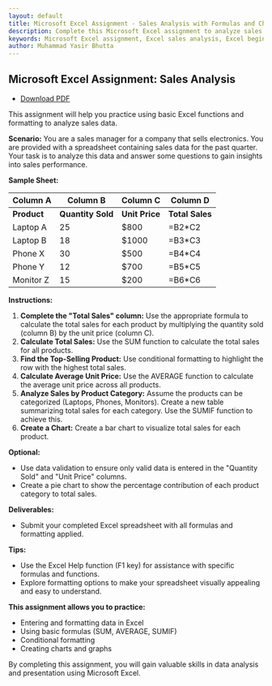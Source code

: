 ```yaml
---
layout: default
title: Microsoft Excel Assignment - Sales Analysis with Formulas and Charts  
description: Complete this Microsoft Excel assignment to analyze sales data. Learn to use formulas like SUM, AVERAGE, and SUMIF, apply conditional formatting, and create charts for data visualization. Perfect for beginners to enhance their Excel skills in data analysis and presentation.  
keywords: Microsoft Excel assignment, Excel sales analysis, Excel beginner assignment, Excel SUM function, Excel AVERAGE function, Excel SUMIF function, Excel conditional formatting, Excel charts, Excel data visualization, Excel practice assignment
author: Muhammad Yasir Bhutta
---
```


## Microsoft Excel Assignment: Sales Analysis

- [Download PDF](assign6.pdf)  

This assignment will help you practice using basic Excel functions and formatting to analyze sales data.

**Scenario:** You are a sales manager for a company that sells electronics. You are provided with a spreadsheet containing sales data for the past quarter. Your task is to analyze this data and answer some questions to gain insights into sales performance.

**Sample Sheet:**

| **Column A** | **Column B** | **Column C** | **Column D** |
|---|---|---|---|
| **Product** | **Quantity Sold** | **Unit Price** | **Total Sales** |
| Laptop A | 25 | $800 |  =B2*C2  | 
| Laptop B | 18 | $1000 |  =B3*C3  |
| Phone X | 30 | $500 |  =B4*C4  |
| Phone Y | 12 | $700 |  =B5*C5  |
| Monitor Z | 15 | $200 |  =B6*C6  |

**Instructions:**

1. **Complete the "Total Sales" column:** Use the appropriate formula to calculate the total sales for each product by multiplying the quantity sold (column B) by the unit price (column C).
2. **Calculate Total Sales:** Use the SUM function to calculate the total sales for all products. 
3. **Find the Top-Selling Product:** Use conditional formatting to highlight the row with the highest total sales. 
4. **Calculate Average Unit Price:** Use the AVERAGE function to calculate the average unit price across all products.
5. **Analyze Sales by Product Category:** Assume the products can be categorized (Laptops, Phones, Monitors). Create a new table summarizing total sales for each category. Use the SUMIF function to achieve this. 
6. **Create a Chart:**  Create a bar chart to visualize total sales for each product.

**Optional:**

* Use data validation to ensure only valid data is entered in the "Quantity Sold" and "Unit Price" columns.
* Create a pie chart to show the percentage contribution of each product category to total sales.

**Deliverables:**

* Submit your completed Excel spreadsheet with all formulas and formatting applied.

**Tips:**

* Use the Excel Help function (F1 key) for assistance with specific formulas and functions.
* Explore formatting options to make your spreadsheet visually appealing and easy to understand.

**This assignment allows you to practice:**

* Entering and formatting data in Excel
* Using basic formulas (SUM, AVERAGE, SUMIF)
* Conditional formatting
* Creating charts and graphs

By completing this assignment, you will gain valuable skills in data analysis and presentation using Microsoft Excel.
